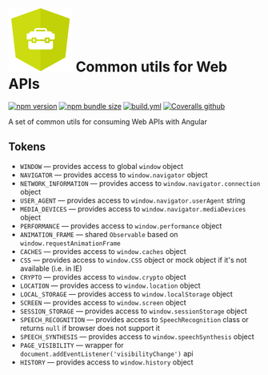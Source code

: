 # ![logo](logo.svg) Common utils for Web APIs

[![npm version](https://img.shields.io/npm/v/@ng-web-apis/common.svg)](https://npmjs.com/package/@ng-web-apis/common)
[![npm bundle size](https://img.shields.io/bundlephobia/minzip/@ng-web-apis/common)](https://bundlephobia.com/result?p=@ng-web-apis/common)
[![build.yml](https://github.com/ng-web-apis/common/actions/workflows/build.yml/badge.svg?branch=main)](https://github.com/ng-web-apis/common/actions/workflows/build.yml)
[![Coveralls github](https://img.shields.io/coveralls/github/ng-web-apis/common)](https://coveralls.io/github/ng-web-apis/common?branch=main)

A set of common utils for consuming Web APIs with Angular

## Tokens

- `WINDOW` — provides access to global `window` object
- `NAVIGATOR` — provides access to `window.navigator` object
- `NETWORK_INFORMATION` — provides access to `window.navigator.connection` object
- `USER_AGENT` — provides access to `window.navigator.userAgent` string
- `MEDIA_DEVICES` — provides access to `window.navigator.mediaDevices` object
- `PERFORMANCE` — provides access to `window.performance` object
- `ANIMATION_FRAME` — shared `Observable` based on `window.requestAnimationFrame`
- `CACHES` — provides access to `window.caches` object
- `CSS` — provides access to `window.CSS` object or mock object if it's not available (i.e. in IE)
- `CRYPTO` — provides access to `window.crypto` object
- `LOCATION` — provides access to `window.location` object
- `LOCAL_STORAGE` — provides access to `window.localStorage` object
- `SCREEN` — provides access to `window.screen` object
- `SESSION_STORAGE` — provides access to `window.sessionStorage` object
- `SPEECH_RECOGNITION` — provides access to `SpeechRecognition` class or returns `null` if browser does not support it
- `SPEECH_SYNTHESIS` — provides access to `window.speechSynthesis` object
- `PAGE_VISIBILITY` — wrapper for `document.addEventListener('visibilityChange')` api
- `HISTORY` — provides access to `window.history` object
